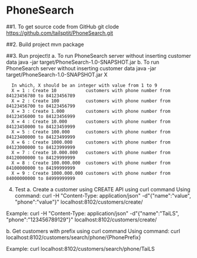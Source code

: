 # PhoneSearch

##1. To get source code from  GitHub
 git clode https://github.com/tailsptit/PhoneSearch.git

##2. Build project
mvn package
 
##3. Run project\t
  a. To run PhoneSearch server without inserting customer data
      java -jar target/PhoneSearch-1.0-SNAPSHOT.jar
  b. To run PhoneSearch server without inserting customer data
      java -jar target/PhoneSearch-1.0-SNAPSHOT.jar X

      In which, X should be an integer with value from 1 to 9
      X = 1 : Create 10           customers with phone number from 84123456780 to 84123456789
      X = 2 : Create 100          customers with phone number from 84123456700 to 84123456799
      X = 3 : Create 1.000        customers with phone number from 84123456000 to 84123456999
      X = 4 : Create 10.000       customers with phone number from 84123450000 to 84123459999
      X = 5 : Create 100.000      customers with phone number from 84123400000 to 84123499999
      X = 6 : Create 1000.000     customers with phone number from 84123000000 to 84123999999
      X = 7 : Create 10.000.000   customers with phone number from 84120000000 to 84129999999
      X = 8 : Create 100.000.000  customers with phone number from 84100000000 to 84199999999
      X = 9 : Create 1000.000.000 customers with phone number from 84000000000 to 84999999999
      

4. Test 
a. Create a customer using CREATE API using curl command
  Using command:
  curl -H "Content-Type: application/json" -d"{\"name\":\"value\", \"phone\":\"value\"}" localhost:8102/customers/create/
  
  Example:
  curl -H "Content-Type: application/json" -d"{\"name\":\"TaiLS\", \"phone\":\"123456789129\"}" localhost:8102/customers/create/


b. Get customers with prefix using curl command
  Using command:
    curl localhost:8102/customers/search/phone/{PhonePrefix}
    
  Example:
      curl localhost:8102/customers/search/phone/TaiLS

